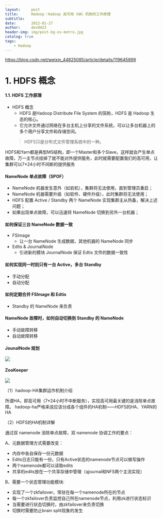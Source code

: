 ```yaml
---
layout:     post
title:      Hadoop：Hadoop 高可用（HA）机制的工作原理
subtitle:
date:       2022-01-27
author:     dex0423
header-img: img/post-bg-os-metro.jpg
catalog: true
tags:
    - Hadoop
---
```



https://blog.csdn.net/weixin_44825085/article/details/119645899






# 1. HDFS 概念

#### 1.1. HDFS 工作原理

- HDFS 概念
    - HDFS 是Hadoop Distribute File System 的简称，HDFS 是 Hadoop 生态的核心。
    - 它允许文件通过网络在多台主机上分享的文件系统，可以让多台机器上的多个用户分享文件和存储空间。
    >HDFS只是分布式文件管理系统中的一种。

    



HDFS和Yarn都是典型MS结构，即一个Master和多个Slave，这样就会产生单点故障，万一主节点挂掉了就不能对外提供服务，此时就需要配置我们的高可用，让集群可以7*24小时不间断的提供服务


#### NameNode 单点故障（SPOF） 

- NameNode 机器发生意外（如宕机），集群将无法使用，直到管理员重启；
- NameNode 机器需要升级（如软件、硬件升级），此时集群将无法使用；
- HDFS 配置 Active / Standby 两个 NameNode 实现集群主从热备，解决上述问题；
- 如果出现单点故障，可以迅速将 NameNode 切换到另外一台机器；

#### 如何保证三台 NameNode 数据一致

- FSImage
  - 让一台 NameNode 生成数据，其他机器的 NameNode 同步
- Edtis & JournalNode
  - 引进新的模块 JournalNode 保证 Edtis 文件的数据一致性

#### 如何实现同一时刻只有一台 Active，多台 Standby

- 手动分配
- 自动分配

#### 如何定期合并 FSImage 和 Edtis

- Standby 的 NameNode 来负责

#### NameNode 故障时，如何自动切换到 Standby 的 NameNode

- 手动故障转移
- 自动故障转移


#### JounalNode 规划

![]({{site.baseurl}}/img-post/hadoop-ha-1.png)


#### ZooKeeper

![]({{site.baseurl}}/img-post/hadoop-ha-2.png)



（1）hadoop-HA集群运作机制介绍

所谓HA，即高可用（7*24小时不中断服务），实现高可用最关键的是消除单点故障。
hadoop-ha严格来说应该分成各个组件的HA机制——HDFS的HA、YARN的HA

（2）HDFS的HA机制详解

通过双 namenode 消除单点故障，双 namenode 协调工作的要点：

A、元数据管理方式需要改变：
- 内存中各自保存一份元数据
- Edits日志只能有一份，只有Active状态的namenode节点可以做写操作
- 两个namenode都可以读取edits
- 共享的edits放在一个共享存储中管理（qjournal和NFS两个主流实现）

B、需要一个状态管理功能模块:
- 实现了一个zkfailover，常驻在每一个namenode所在的节点
- 每一个zkfailover负责监控自己所在namenode节点，利用zk进行状态标识
- 当需要进行状态切换时，由zkfailover来负责切换
- 切换时需要防止brain split现象的发生




